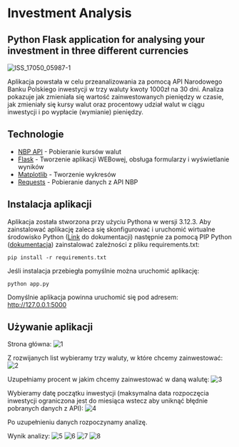 # Investment Analysis
## Python Flask application for analysing your investment in three different currencies

![ISS_17050_05987-1](https://github.com/user-attachments/assets/922826b8-f6d6-49b2-973e-7dada62663bd)

Aplikacja powstała w celu przeanalizowania za pomocą API Narodowego Banku Polskiego inwestycji w trzy waluty kwoty 1000zł na 30 dni. Analiza pokazuje jak zmieniała się wartość zainwestowanych pieniędzy w czasie, jak zmieniały się kursy walut oraz procentowy udział walut w ciągu inwestycji i po wypłacie (wymianie) pieniędzy.

## Technologie
- [NBP API](https://api.nbp.pl/) - Pobieranie kursów walut
- [Flask](https://flask.palletsprojects.com/) - Tworzenie aplikacji WEBowej, obsługa formularzy i wyświetlanie wyników
- [Matplotlib](https://matplotlib.org/stable/index.html) - Tworzenie wykresów
- [Requests](https://requests.readthedocs.io/en/latest/) - Pobieranie danych z API NBP

## Instalacja aplikacji
Aplikacja została stworzona przy użyciu Pythona w wersji 3.12.3. Aby zainstalować aplikację zaleca się skonfigurować i uruchomić wirtualne środowisko Python ([Link](https://docs.python.org/pl/3/tutorial/venv.html) do dokumentacji) następnie za pomocą PIP Python ([dokumentacja](https://pip.pypa.io/en/stable/)) zainstalować zależności z pliku requirements.txt:
```
pip install -r requirements.txt
```
Jeśli instalacja przebiegła pomyślnie można uruchomić aplikację:
```
python app.py
```
Domyślnie aplikacja powinna uruchomić się pod adresem: http://127.0.0.1:5000

## Używanie aplikacji

Strona główna:
![1](https://github.com/user-attachments/assets/f6256a6c-49d9-4d59-9407-e209eaed696c)

Z rozwijanych list wybieramy trzy waluty, w które chcemy zainwestować:
![2](https://github.com/user-attachments/assets/2060fb84-2e61-4eb7-b4bd-c9071e7fdbc0)

Uzupełniamy procent w jakim chcemy zainwestować w daną walutę:
![3](https://github.com/user-attachments/assets/145f240c-48b6-4cd4-b11f-38ad2f69817c)

Wybieramy datę początku inwestycji (maksymalna data rozpoczęcia inwestycji ograniczona jest do miesiąca wstecz aby uniknąć błędnie pobranych danych z API):
![4](https://github.com/user-attachments/assets/fcd13cff-5261-43c0-9f73-e53315e23d7d)

Po uzupełnieniu danych rozpoczynamy analizę.

Wynik analizy:
![5](https://github.com/user-attachments/assets/abb0da8f-b6e5-489d-b07a-d440be1ecf03)
![6](https://github.com/user-attachments/assets/4fbb3299-49cc-4600-9856-e7cf22231ba7)
![7](https://github.com/user-attachments/assets/65331ea4-814d-4631-896f-cda44898521f)
![8](https://github.com/user-attachments/assets/24be5697-0e49-452b-ba8b-f0dc761e8778)








